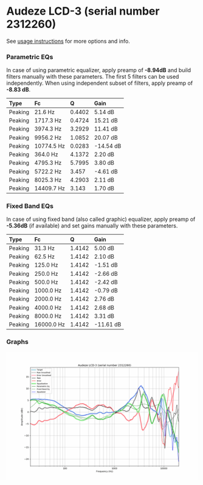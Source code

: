 # Audeze LCD-3 (serial number 2312260)
See [usage instructions](https://github.com/jaakkopasanen/AutoEq#usage) for more options and info.

### Parametric EQs
In case of using parametric equalizer, apply preamp of **-8.94dB** and build filters manually
with these parameters. The first 5 filters can be used independently.
When using independent subset of filters, apply preamp of **-8.83 dB**.

| Type    | Fc         |      Q | Gain      |
|:--------|:-----------|:-------|:----------|
| Peaking | 21.6 Hz    | 0.4402 | 5.14 dB   |
| Peaking | 1717.3 Hz  | 0.4724 | 15.21 dB  |
| Peaking | 3974.3 Hz  | 3.2929 | 11.41 dB  |
| Peaking | 9956.2 Hz  | 1.0852 | 20.07 dB  |
| Peaking | 10774.5 Hz | 0.0283 | -14.54 dB |
| Peaking | 364.0 Hz   | 4.1372 | 2.20 dB   |
| Peaking | 4795.3 Hz  | 5.7995 | 3.80 dB   |
| Peaking | 5722.2 Hz  | 3.457  | -4.61 dB  |
| Peaking | 8025.3 Hz  | 4.2903 | 2.11 dB   |
| Peaking | 14409.7 Hz | 3.143  | 1.70 dB   |

### Fixed Band EQs
In case of using fixed band (also called graphic) equalizer, apply preamp of **-5.36dB**
(if available) and set gains manually with these parameters.

| Type    | Fc         |      Q | Gain      |
|:--------|:-----------|:-------|:----------|
| Peaking | 31.3 Hz    | 1.4142 | 5.00 dB   |
| Peaking | 62.5 Hz    | 1.4142 | 2.10 dB   |
| Peaking | 125.0 Hz   | 1.4142 | -1.51 dB  |
| Peaking | 250.0 Hz   | 1.4142 | -2.66 dB  |
| Peaking | 500.0 Hz   | 1.4142 | -2.42 dB  |
| Peaking | 1000.0 Hz  | 1.4142 | -0.79 dB  |
| Peaking | 2000.0 Hz  | 1.4142 | 2.76 dB   |
| Peaking | 4000.0 Hz  | 1.4142 | 2.68 dB   |
| Peaking | 8000.0 Hz  | 1.4142 | 3.31 dB   |
| Peaking | 16000.0 Hz | 1.4142 | -11.61 dB |

### Graphs
![](./Audeze%20LCD-3%20(serial%20number%202312260).png)